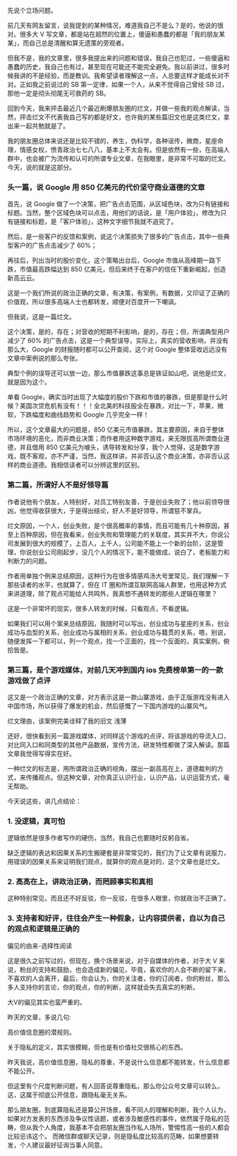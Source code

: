 先说个立场问题。

前几天有网友留言，说我提到的某种情况，难道我自己不是么？是的，他说的很对。很多大 V 写文章，都是站在超然的位置上，傻逼和愚蠢的都是「我的朋友某某」，而自己总是清醒和算无遗策的旁观者。

但我不是，我的文章里，很多我提出来的问题和错误，我自己也犯过，一些傻逼和愚蠢的历史，我自己也有过，甚至现在可能还不能完全避免。我以前讲过，很多时候我讲的不是经验，而是教训。我希望读者理解这一点，人总要这样才能成长对不对。正如我之前说过的 SB 第一定律，如果一个人，从来不觉得自己曾经 SB 过，那他一定是彻头彻尾无可救药的 SB。

回到今天，我来抨击最近几个最近刷爆朋友圈的烂文，并做一些我的观点解读，当然，抨击烂文不代表我自己写的都是好文，也许我的某些篇旧文也是这类烂文，拿出来一起共勉就是了。

我的朋友圈总体来说还是比较不错的，养生，伪科学，各种谣传，微商，星座命理，情感女权，愤青政治七七八八，基本上不太会有。但是依然有一些，在高端人群中，也会被广为流传和认可的所谓专业文章，在我眼里，是非常不可取的烂文。今天，说的就是这部分。

### 头一篇，说 Google 用 850 亿美元的代价坚守商业道德的文章

首先，说 Google 做了一个决策，把广告点击范围，从区域色块，改为只有链接和标题。当然，整个区域色块可以点击，用他们的话说，是「用户体验」，修改为只有链接和标题，是「客户体验」，这种文字细节我就不追究了。

然后，是一些客户的反馈和案例，说这个决策损失了很多的广告点击，其中一些典型客户的广告点击减少了 60%；

再往后，列出当时的股价变化，这个策略出台后，Google 市值从高峰期一路下跌，市值最高跌幅达到 850 亿美元，但后来终于在客户的信任下重新崛起，创造新高云云。

这是一个我们所说的政治正确的文章，有决策，有案例，有数据，又印证了正确的价值观，所以很多高端人士也都转发，顺便对百度开一下嘲讽。

但我说，这是一篇烂文。

这个决策，是的，存在；对营收的短期不利影响，是的，存在；但，所谓典型用户减少了 60% 的广告点击，这是一个典型误导，实际上，真实的营收影响，并没有那么大，Google 的财报随时都可以公开查阅，这个对 Google 整体营收远远没有文章中案例说的那么夸张。

典型个例的误导还可以放一边，那么市值暴跌这事总是铁证如山吧，说他是烂文，就是因为这个。

单看 Google，确实当时出现了大幅度的股价下跌和市值的暴跌，但是那是什么时候？美国次贷危机有没有！！！全北美的科技股全在暴跌，对比一下，苹果，微软，下跌幅度和曲线趋势和 Google 几乎完全一样！

所以，这个文章最大的问题是，850 亿美元市值暴跌，其主要原因，来自于整体市场环境的恶化，而非商业决策；而作者用这种数字游戏，来无限拔高所谓商业道德，并且借用 850 亿美元为噱头，诱导转发和分享，我个人觉得，这是数字游戏，既不客观，亦不严谨，当然，我这样讲，并非否认这个商业决策，亦非否认这样的商业道德。我相信读者可以分辨这里的区别。

### 第二篇，所谓好人不是好领导篇

作者说他有个朋友，人特别好，对员工特别友善，于是创业失败了；他以前领导很凶，他觉得收获很大，于是得出结论，好人不是好领导，所谓慈不掌兵。

烂文原因，一个人，创业失败，是个很高概率的事情，而且可能有几十种原因，甚至上百种原因，但在我看来，创业失败和管理能力的关联度，其实并不大，你说公司发展到很大的规模了，上百人，上千人，公司能不能上一个新的台阶，这是管理，你说创业公司刚起步，没几个人的情况下，能不能做成，说白了，老板能力和判断力的问题。

作者用单独个例来总结原因，这种行为在很多情感鸡汤大号里常见，我们理解一下那些读者的水平，也就算了，但在 IT 圈和所谓互联网高端人群里，也用这种方式来讲道理，除了观点可能给人共鸣外，我真想不通转发的那些人逻辑在哪里？

这是一个非常坏的现实，很多人转发的时候，只看观点，不看逻辑。

如果我们可以用个案来总结原因，我随时可以写出，创业成功与星座的关系，创业成功与血型的关系，创业成功与属相的关系，创业成功与籍贯的关系，嗯，别说，随便发挥一下都可以，列一个观点，找一个正面的，找一个反面的，真实案例，俯拾皆是。

### 第三篇，是个游戏媒体，对前几天冲到国内 ios 免费榜单第一的一款游戏做了点评

这又是一个政治正确的文章，对方表示这是一款山寨游戏，由于正版游戏没有进入中国市场，所以获得了爆发的机会，然后感慨了一下国内游戏的山寨风气。

烂文理由，该案例完美诠释了我的旧文
浅薄

还好，很快看到另一篇游戏媒体，对同样这个游戏的点评，将该游戏的导流入口，对比同入口和同类型的其他产品数据，宣传方法，研发特性都做了深入解读。那篇文章我觉得写得实在好。

一种烂文的标志是，用所谓政治正确的视角，摆出一副高高在上，道德裁判的方式，来传播观点。但这种文章，对你真正认识行业，认识产品，认识运营方式，毫无帮助。

今天说这些，讲几点结论：

### 1. 没逻辑，真可怕

逻辑依然是很多作者写作的硬伤，当然，我自己也要随时反躬自省。

缺乏逻辑的表达和因果关系的生搬硬套是非常常见的，我们为了让文章有说服力，用错误的因果关系来证明我们观点，就算你的观点是对的，这个文章也是烂文。

### 2. 高高在上，讲政治正确，而罔顾事实和真相

这种特别常见，而且还不好反驳，你一反驳，在很多人眼里，你就政治不正确了。

### 3. 支持者和好评，往往会产生一种假象，让内容提供者，自以为自己的观点和逻辑是正确的

偏见的由来-选择性阅读

这是很久之前写过的，但现在，换个场景来说，对于自媒体的作者，对于大 V 来说，粉丝的支持和鼓励，也会造成新的偏见，毕竟，喜欢你的人会不断的留下来，不喜欢的人会离开，最后，你会认为，你的关注者，你的订阅者，你的粉丝，那么多人支持你的言论，你的观点，你的判断，这样就会失去真实的判断。

大V的偏见其实也蛮严重的。

昨天的文章，多说几句:

高价值信息圈的潜规则。

关于隐私的定义，其实很模糊，但也是有价值社交很核心的东西。

昨天我说，高价值信息圈，隐私的尊重，不是说什么信息都不能转发，什么信息都不能公开。

但这里有个尺度判断问题，有人回答说尊重隐私，那么你公众号文章可以转么，这，这属于彻底公开信息，跟隐私毫无关系。

那么朋友圈，到底算隐私还是算公开场景，看不同人的理解和判断，我个人认为，如果对方发表的东西涉及争议性话题，或者涉及敏感性的事件，依然属于隐私的范畴，但从我个人角度，我基本不会把朋友圈当作私人场所，警惕性高一些的人都会比较忌讳这个。 而微信群或聊天记录，则是隐私度比较高的范畴，如果想要转发，个人建议最好征询当事人同意。